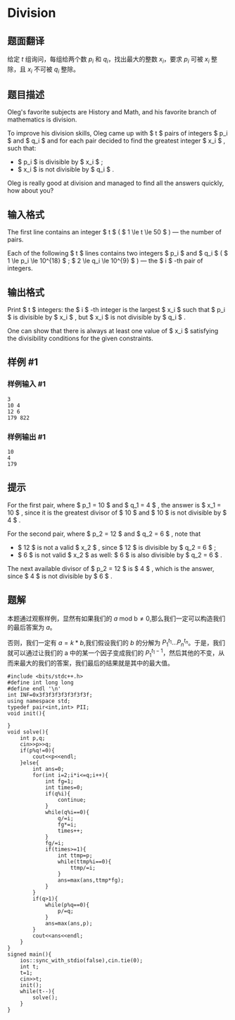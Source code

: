 # Division

## 题面翻译

给定 $t$ 组询问，每组给两个数 $p_i$ 和 $q_i$，找出最大的整数 $x_i$，要求 $p_i$ 可被 $x_i$ 整除，且 $x_i$ 不可被 $q_i$ 整除。

## 题目描述

Oleg's favorite subjects are History and Math, and his favorite branch of mathematics is division.

To improve his division skills, Oleg came up with $ t $ pairs of integers $ p_i $ and $ q_i $ and for each pair decided to find the greatest integer $ x_i $ , such that:

- $ p_i $ is divisible by $ x_i $ ;
- $ x_i $ is not divisible by $ q_i $ .

 Oleg is really good at division and managed to find all the answers quickly, how about you?

## 输入格式

The first line contains an integer $ t $ ( $ 1 \le t \le 50 $ ) — the number of pairs.

Each of the following $ t $ lines contains two integers $ p_i $ and $ q_i $ ( $ 1 \le p_i \le 10^{18} $ ; $ 2 \le q_i \le 10^{9} $ ) — the $ i $ -th pair of integers.

## 输出格式

Print $ t $ integers: the $ i $ -th integer is the largest $ x_i $ such that $ p_i $ is divisible by $ x_i $ , but $ x_i $ is not divisible by $ q_i $ .

One can show that there is always at least one value of $ x_i $ satisfying the divisibility conditions for the given constraints.

## 样例 #1

### 样例输入 #1

```
3
10 4
12 6
179 822
```

### 样例输出 #1

```
10
4
179
```

## 提示

For the first pair, where $ p_1 = 10 $ and $ q_1 = 4 $ , the answer is $ x_1 = 10 $ , since it is the greatest divisor of $ 10 $ and $ 10 $ is not divisible by $ 4 $ .

For the second pair, where $ p_2 = 12 $ and $ q_2 = 6 $ , note that

- $ 12 $ is not a valid $ x_2 $ , since $ 12 $ is divisible by $ q_2 = 6 $ ;
- $ 6 $ is not valid $ x_2 $ as well: $ 6 $ is also divisible by $ q_2 = 6 $ .

 The next available divisor of $ p_2 = 12 $ is $ 4 $ , which is the answer, since $ 4 $ is not divisible by $ 6 $ .
## 题解
本题通过观察样例，显然有如果我们的 $a\text{ mod  b}\neq 0$,那么我们一定可以构造我们的最后答案为 $a$。

否则，我们一定有 $a=k*b$,我们假设我们的 $b$ 的分解为 $P_{1}^{t_{1}}\dots P_{n}^{t_{n}}$。于是，我们就可以通过让我们的 a 中的某一个因子变成我们的 $P_{1}^{t_{1}-1}$，然后其他的不变，从而来最大的我们的答案，我们最后的结果就是其中的最大值。
```
#include <bits/stdc++.h>
#define int long long
#define endl '\n'
int INF=0x3f3f3f3f3f3f3f3f;
using namespace std;
typedef pair<int,int> PII;
void init(){
    
}
void solve(){
    int p,q;
    cin>>p>>q;
    if(p%q!=0){
        cout<<p<<endl;
    }else{
        int ans=0;
        for(int i=2;i*i<=q;i++){
            int fg=1;
            int times=0;
            if(q%i){
                continue;
            }
            while(q%i==0){
                q/=i;
                fg*=i;
                times++;
            }
            fg/=i;
            if(times>=1){
                int ttmp=p;
                while(ttmp%i==0){
                    ttmp/=i;
                }
                ans=max(ans,ttmp*fg);
            }
        }
        if(q>1){
            while(p%q==0){
                p/=q;
            }
            ans=max(ans,p);
        }
        cout<<ans<<endl;
    }
}
signed main(){
    ios::sync_with_stdio(false),cin.tie(0);
    int t;
    t=1;
    cin>>t;
    init();
    while(t--){
        solve();
    }
}
```